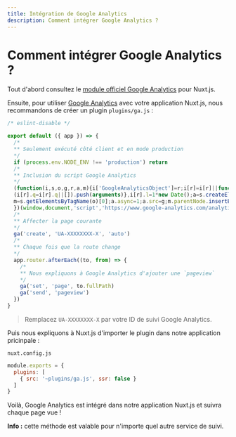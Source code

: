 ```yaml
---
title: Intégration de Google Analytics
description: Comment intégrer Google Analytics ?
---
```


# Comment intégrer Google Analytics ?

Tout d'abord consultez le [module officiel Google Analytics](https://github.com/nuxt-community/analytics-module) pour Nuxt.js.

Ensuite, pour utiliser [Google Analytics](https://www.google.com/analytics/) avec votre application Nuxt.js, nous recommandons de créer un plugin `plugins/ga.js` :

```js
/* eslint-disable */

export default ({ app }) => {
  /*
  ** Seulement exécuté côté client et en mode production
  */
  if (process.env.NODE_ENV !== 'production') return
  /*
  ** Inclusion du script Google Analytics
  */
  (function(i,s,o,g,r,a,m){i['GoogleAnalyticsObject']=r;i[r]=i[r]||function(){
  (i[r].q=i[r].q||[]).push(arguments)},i[r].l=1*new Date();a=s.createElement(o),
  m=s.getElementsByTagName(o)[0];a.async=1;a.src=g;m.parentNode.insertBefore(a,m)
  })(window,document,'script','https://www.google-analytics.com/analytics.js','ga');
  /*
  ** Affecter la page courante
  */
  ga('create', 'UA-XXXXXXXX-X', 'auto')
  /*
  ** Chaque fois que la route change
  */
  app.router.afterEach((to, from) => {
    /*
    ** Nous expliquons à Google Analytics d'ajouter une `pageview`
    */
    ga('set', 'page', to.fullPath)
    ga('send', 'pageview')
  })
}
```

> Remplacez `UA-XXXXXXXX-X` par votre ID de suivi Google Analytics.

Puis nous expliquons à Nuxt.js d'importer le plugin dans notre application pricinpale :

`nuxt.config.js`

```js
module.exports = {
  plugins: [
    { src: '~plugins/ga.js', ssr: false }
  ]
}
```

Voilà, Google Analytics est intégré dans notre application Nuxt.js et suivra chaque page vue !

<p class="Alert Alert--nuxt-green"><b>Info :</b> cette méthode est valable pour n'importe quel autre service de suivi.</p>
